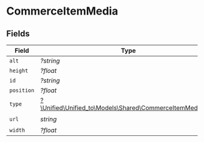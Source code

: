 # CommerceItemMedia


## Fields

| Field                                                                                                    | Type                                                                                                     | Required                                                                                                 | Description                                                                                              |
| -------------------------------------------------------------------------------------------------------- | -------------------------------------------------------------------------------------------------------- | -------------------------------------------------------------------------------------------------------- | -------------------------------------------------------------------------------------------------------- |
| `alt`                                                                                                    | *?string*                                                                                                | :heavy_minus_sign:                                                                                       | N/A                                                                                                      |
| `height`                                                                                                 | *?float*                                                                                                 | :heavy_minus_sign:                                                                                       | N/A                                                                                                      |
| `id`                                                                                                     | *?string*                                                                                                | :heavy_minus_sign:                                                                                       | N/A                                                                                                      |
| `position`                                                                                               | *?float*                                                                                                 | :heavy_minus_sign:                                                                                       | N/A                                                                                                      |
| `type`                                                                                                   | [?\Unified\Unified_to\Models\Shared\CommerceItemMediaType](../../Models/Shared/CommerceItemMediaType.md) | :heavy_minus_sign:                                                                                       | N/A                                                                                                      |
| `url`                                                                                                    | *string*                                                                                                 | :heavy_check_mark:                                                                                       | N/A                                                                                                      |
| `width`                                                                                                  | *?float*                                                                                                 | :heavy_minus_sign:                                                                                       | N/A                                                                                                      |